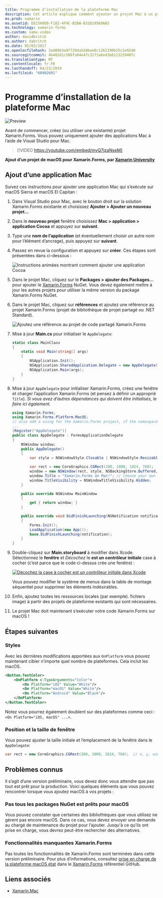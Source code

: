 ```yaml
---
title: Programme d’installation de la plateforme Mac
description: Cet article explique comment ajouter un projet Mac à un projet Xamarin.Forms, qui génère une application capable d’exécuter sur macOS Sierra et macOS El Capitan.
ms.prod: xamarin
ms.assetid: EEC549E0-F182-4F9C-B2BA-B31D19569AA5
ms.technology: xamarin-forms
ms.custom: xamu-video
author: davidbritch
ms.author: dabritch
ms.date: 05/03/2017
ms.openlocfilehash: 3a488b3a9f729da5d4bee8c1262190b15c2e9240
ms.sourcegitcommit: 4b402d1c508fa84e4fc3171a6e43b811323948fc
ms.translationtype: MT
ms.contentlocale: fr-FR
ms.lasthandoff: 04/23/2019
ms.locfileid: "60902691"
---
```

# <a name="mac-platform-setup"></a>Programme d’installation de la plateforme Mac

![Preview](~/media/shared/preview.png)

Avant de commencer, créez (ou utiliser une existante) projet Xamarin.Forms. Vous pouvez uniquement ajouter des applications Mac à l’aide de Visual Studio pour Mac.

> [!VIDEO https://youtube.com/embed/mvQ7jzaNseM]

**Ajout d’un projet de macOS pour Xamarin.Forms, par [Xamarin University](https://university.xamarin.com/)**

## <a name="adding-a-mac-app"></a>Ajout d’une application Mac

Suivez ces instructions pour ajouter une application Mac qui s’exécute sur macOS Sierra et macOS El Capitan :

1. Dans Visual Studio pour Mac, avec le bouton droit sur la solution Xamarin.Forms existante et choisissez **Ajouter > Ajouter un nouveau projet...**

2. Dans le **nouveau projet** fenêtre choisissez **Mac > application > application Cocoa** et appuyez sur **suivant**.

3. Type une **nom de l’application** (et éventuellement choisir un autre nom pour l’élément d’ancrage), puis appuyez sur **suivant**.

4. Passez en revue la configuration et appuyez sur **créer**. Ces étapes sont présentées dans ci-dessous :

    ![Instructions animées montrant comment ajouter une application Cocoa](mac-images/add-macos-proj.gif)

5. Dans le projet Mac, cliquez sur le **Packages > ajouter des Packages...**  pour ajouter le [Xamarin.Forms](https://www.nuget.org/packages/Xamarin.Forms/) NuGet. Vous devez également mettre à jour les autres projets pour utiliser la même version du package Xamarin.Forms NuGet.

6. Dans le projet Mac, cliquez sur **références** et ajoutez une référence au projet Xamarin.Forms (projet de bibliothèque de projet partagé ou .NET Standard).

    ![Ajoutez une référence au projet de code partagé Xamarin.Forms](mac-images/references-sml.png)

7. Mise à jour **Main.cs** pour initialiser le `AppDelegate`:

    ```csharp
    static class MainClass
    {
        static void Main(string[] args)
        {
            NSApplication.Init();
            NSApplication.SharedApplication.Delegate = new AppDelegate(); // add this line
            NSApplication.Main(args);
        }
    }
    ```

8. Mise à jour `AppDelegate` pour initialiser Xamarin.Forms, créez une fenêtre et charger l’application Xamarin.Forms (et pensez à définir un approprié `Title`). _Si vous avez d’autres dépendances qui doivent être initialisés, le faire ici également._

    ```csharp
    using Xamarin.Forms;
    using Xamarin.Forms.Platform.MacOS;
    // also add a using for the Xamarin.Forms project, if the namespace is different to this file
    ...
    [Register("AppDelegate")]
    public class AppDelegate : FormsApplicationDelegate
    {
        NSWindow window;
        public AppDelegate()
        {
            var style = NSWindowStyle.Closable | NSWindowStyle.Resizable | NSWindowStyle.Titled;

            var rect = new CoreGraphics.CGRect(200, 1000, 1024, 768);
            window = new NSWindow(rect, style, NSBackingStore.Buffered, false);
            window.Title = "Xamarin.Forms on Mac!"; // choose your own Title here
            window.TitleVisibility = NSWindowTitleVisibility.Hidden;
        }

        public override NSWindow MainWindow
        {
            get { return window; }
        }

        public override void DidFinishLaunching(NSNotification notification)
        {
            Forms.Init();
            LoadApplication(new App());
            base.DidFinishLaunching(notification);
        }
    }
    ```

9. Double-cliquez sur **Main.storyboard** à modifier dans Xcode. Sélectionnez le **fenêtre** et _Décochez_ le **est un contrôleur initiale** case à cocher (c’est parce que le code ci-dessus crée une fenêtre) :

    [![Décochez la case à cocher est un contrôleur initiale dans Xcode](mac-images/xcode-init-controller-sml.png)](mac-images/xcode-init-controller.png#lightbox)

    Vous pouvez modifier le système de menus dans la table de montage séquentiel pour supprimer les éléments indésirables.

10. Enfin, ajoutez toutes les ressources locales (par exemple). fichiers image) à partir des projets de plateforme existants qui sont nécessaires.

11. Le projet Mac doit maintenant s’exécuter votre code Xamarin.Forms sur macOS !

## <a name="next-steps"></a>Étapes suivantes

### <a name="styling"></a>Styles

Avec les dernières modifications apportées aux `OnPlatform` vous pouvez maintenant cibler n’importe quel nombre de plateformes. Cela inclut les macOS.

```xml
<Button.TextColor>
    <OnPlatform x:TypeArguments="Color">
        <On Platform="iOS" Value="White"/>
        <On Platform="macOS" Value="White"/>
        <On Platform="Android" Value="Black"/>
    </OnPlatform>
</Button.TextColor>
```

Notez vous pourrez également doublent sur des plateformes comme ceci : `<On Platform="iOS, macOS" ...>`.

### <a name="window-size-and-position"></a>Position et la taille de fenêtre

Vous pouvez ajuster la taille initiale et l’emplacement de la fenêtre dans le `AppDelegate`:

```csharp
var rect = new CoreGraphics.CGRect(200, 1000, 1024, 768);  // x, y, width, height
```

## <a name="known-issues"></a>Problèmes connus

Il s’agit d’une version préliminaire, vous devez donc vous attendre que pas tout est prêt pour la production. Voici quelques éléments que vous pouvez rencontrer lorsque vous ajoutez macOS à vos projets :

### <a name="not-all-nugets-are-ready-for-macos"></a>Pas tous les packages NuGet est prêts pour macOS

Vous pouvez constater que certaines des bibliothèques que vous utilisez ne gèrent pas encore macOS. Dans ce cas, vous devez envoyer une demande au chargé de maintenance du projet pour l’ajouter. Jusqu'à ce qu’ils ont prise en charge, vous devrez peut-être rechercher des alternatives.

### <a name="missing-xamarinforms-features"></a>Fonctionnalités manquantes Xamarin.Forms

Pas toutes les fonctionnalités de Xamarin.Forms sont terminées dans cette version préliminaire. Pour plus d’informations, consultez [prise en charge de la plateforme macOS état](https://github.com/xamarin/Xamarin.Forms/wiki/Platform-Support-macOS-Status) dans le [Xamarin.Forms](https://github.com/xamarin/Xamarin.Forms) référentiel GitHub.

## <a name="related-links"></a>Liens associés

- [Xamarin.Mac](~/mac/index.yml)
